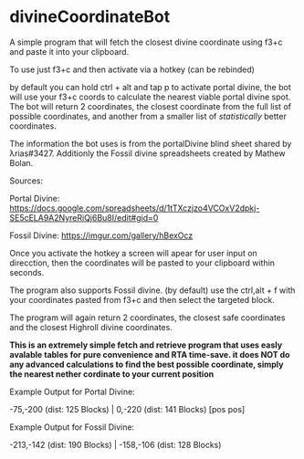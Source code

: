 # divineCoordinateBot
A simple program that will fetch the closest divine coordinate using f3+c and paste it into your clipboard.

To use just f3+c and then activate via a hotkey (can be rebinded)

by default you can hold ctrl + alt and tap p to activate portal divine, the bot will use your f3+c coords to calculate the nearest viable portal divine spot. The bot will return 2 coordinates, the closest coordinate from the full list of possible coordinates, and another from a smaller list of *statistically* better coordinates. 

The information the bot uses is from the portalDivine blind sheet shared by λrias#3427.
Additionly the Fossil divine spreadsheets created by Mathew Bolan.

Sources:

Portal Divine: https://docs.google.com/spreadsheets/d/1tTXczjzo4VCOxV2dpkj-SE5cELA9A2NyreRiQj6Bu8I/edit#gid=0

Fossil Divine: https://imgur.com/gallery/hBexOcz

Once you activate the hotkey a screen will apear for user input on direcction, then the coordinates will be pasted to your clipboard within seconds.

The program also supports Fossil divine. (by default) use the ctrl,alt + f with your coordinates pasted from f3+c and then select the targeted block. 

The program will again return 2 coordinates, the closest safe coordinates and the closest Highroll divine coordinates.

**This is an extremely simple fetch and retrieve program that uses easly avalable tables for pure convenience and RTA time-save. it does NOT do any advanced calculations to find the best possible coordinate, simply the nearest nether cordinate to your current position**

Example Output for Portal Divine:

-75,-200 (dist: 125 Blocks) | 0,-220 (dist: 141 Blocks) [pos pos]

Example Output for Fossil Divine:

-213,-142 (dist: 190 Blocks) | -158,-106 (dist: 128 Blocks) 
